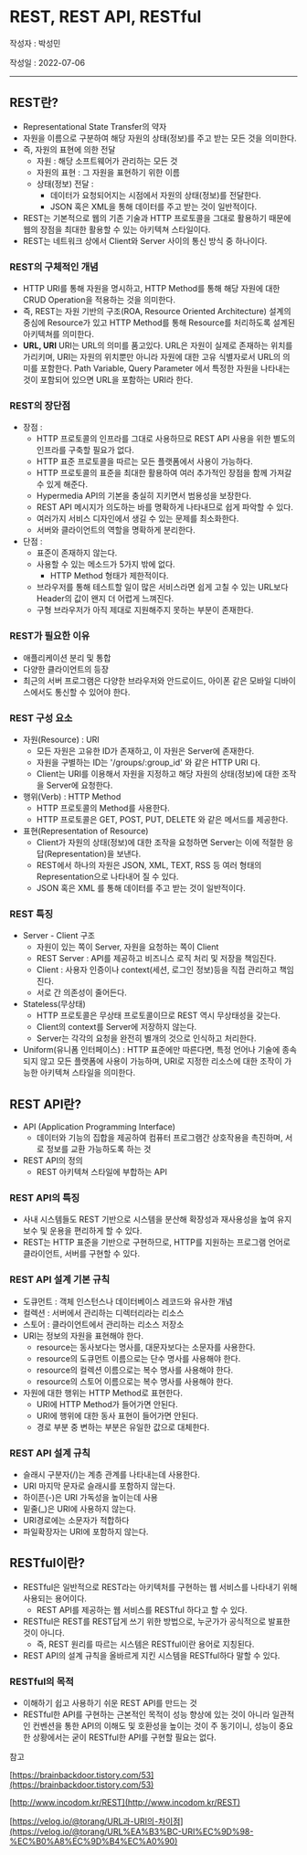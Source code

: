 # REST, REST API, RESTful

작성자 : 박성민

작성일 : 2022-07-06

---

## REST란?

- Representational State Transfer의 약자
- 자원을 이름으로 구분하여 해당 자원의 상태(정보)를 주고 받는 모든 것을 의미한다.
- 즉, 자원의 표현에 의한 전달
  - 자원 : 해당 소프트웨어가 관리하는 모든 것
  - 자원의 표현 : 그 자원을 표현하기 위한 이름
  - 상태(정보) 전달 :
    - 데이터가 요청되어지는 시점에서 자원의 상태(정보)를 전달한다.
    - JSON 혹은 XML을 통해 데이터를 주고 받는 것이 일반적이다.
- REST는 기본적으로 웹의 기존 기술과 HTTP 프로토콜을 그대로 활용하기 때문에 웹의 장점을 최대한 활용할 수 있는 아키텍쳐 스타일이다.
- REST는 네트워크 상에서 Client와 Server 사이의 통신 방식 중 하나이다.

### REST의 구체적인 개념

- HTTP URI를 통해 자원을 명시하고, HTTP Method를 통해 해당 자원에 대한 CRUD Operation을 적용하는 것을 의미한다.
- 즉, REST는 자원 기반의 구조(ROA, Resource Oriented Architecture) 설계의 중심에 Resource가 있고 HTTP Method를 통해 Resource를 처리하도록 설계된 아키텍쳐를 의미한다.
- **URL, URI**
  URI는 URL의 의미를 품고있다.
  URL은 자원이 실제로 존재하는 위치를 가리키며, URI는 자원의 위치뿐만 아니라 자원에 대한 고유 식별자로서 URL의 의미를 포함한다.
  Path Variable, Query Parameter 에서 특정한 자원을 나타내는 것이 포함되어 있으면 URL을 포함하는 URI라 한다.

### REST의 장단점

- 장점 :
  - HTTP 프로토콜의 인프라를 그대로 사용하므로 REST API 사용을 위한 별도의 인프라를 구축할 필요가 없다.
  - HTTP 표준 프로토콜을 따르는 모든 플랫폼에서 사용이 가능하다.
  - HTTP 프로토콜의 표준을 최대한 활용하여 여러 추가적인 장점을 함께 가져갈 수 있게 해준다.
  - Hypermedia API의 기본을 충실히 지키면서 범용성을 보장한다.
  - REST API 메시지가 의도하는 바를 명확하게 나타내므로 쉽게 파악할 수 있다.
  - 여러가지 서비스 디자인에서 생길 수 있는 문제를 최소화한다.
  - 서버와 클라이언트의 역할을 명확하게 분리한다.
- 단점 :
  - 표준이 존재하지 않는다.
  - 사용할 수 있는 메소드가 5가지 밖에 없다.
    - HTTP Method 형태가 제한적이다.
  - 브라우저를 통해 테스트할 일이 많은 서비스라면 쉽게 고칠 수 있는 URL보다 Header의 값이 왠지 더 어렵게 느껴진다.
  - 구형 브라우저가 아직 제대로 지원해주지 못하는 부분이 존재한다.

### REST가 필요한 이유

- 애플리케이션 분리 및 통합
- 다양한 클라이언트의 등장
- 최근의 서버 프로그램은 다양한 브라우저와 안드로이드, 아이폰 같은 모바일 디바이스에서도 통신할 수 있어야 한다.

### REST 구성 요소

- 자원(Resource) : URI
  - 모든 자원은 고유한 ID가 존재하고, 이 자원은 Server에 존재한다.
  - 자원을 구별하는 ID는 '/groups/:group_id' 와 같은 HTTP URI 다.
  - Client는 URI를 이용해서 자원을 지정하고 해당 자원의 상태(정보)에 대한 조작을 Server에 요청한다.
- 행위(Verb) : HTTP Method
  - HTTP 프로토콜의 Method를 사용한다.
  - HTTP 프로토콜은 GET, POST, PUT, DELETE 와 같은 메서드를 제공한다.
- 표현(Representation of Resource)
  - Client가 자원의 상태(정보)에 대한 조작을 요청하면 Server는 이에 적절한 응답(Representation)을 보낸다.
  - REST에서 하나의 자원은 JSON, XML, TEXT, RSS 등 여러 형태의 Representation으로 나타내어 질 수 있다.
  - JSON 혹은 XML 를 통해 데이터를 주고 받는 것이 일반적이다.

### REST 특징

- Server - Client 구조
  - 자원이 있는 쪽이 Server, 자원을 요청하는 쪽이 Client
  - REST Server : API를 제공하고 비즈니스 로직 처리 및 저장을 책임진다.
  - Client : 사용자 인증이나 context(세션, 로그인 정보)등을 직접 관리하고 책임진다.
  - 서로 간 의존성이 줄어든다.
- Stateless(무상태)
  - HTTP 프로토콜은 무상태 프로토콜이므로 REST 역시 무상태성을 갖는다.
  - Client의 context를 Server에 저장하지 않는다.
  - Server는 각각의 요청을 완전히 별개의 것으로 인식하고 처리한다.
- Uniform(유니폼 인터페이스) : HTTP 표준에만 따른다면, 특정 언어나 기술에 종속되지 않고 모든 플랫폼에 사용이 가능하며, URI로 지정한 리소스에 대한 조작이 가능한 아키텍쳐 스타일을 의미한다.

## REST API란?

- API (Application Programming Interface)
  - 데이터와 기능의 집합을 제공하여 컴퓨터 프로그램간 상호작용을 촉진하며, 서로 정보를 교환 가능하도록 하는 것
- REST API의 정의
  - REST 아키텍쳐 스타일에 부합하는 API

### REST API의 특징

- 사내 시스템들도 REST 기반으로 시스템을 분산해 확장성과 재사용성을 높여 유지보수 및 운용을 편리하게 할 수 있다.
- REST는 HTTP 표준을 기반으로 구현하므로, HTTP를 지원하는 프로그램 언어로 클라이언트, 서버를 구현할 수 있다.

### REST API 설계 기본 규칙

- 도큐먼트 : 객체 인스턴스나 데이터베이스 레코드와 유사한 개념
- 컬렉션 : 서버에서 관리하는 디렉터리라는 리소스
- 스토어 : 클라이언트에서 관리하는 리소스 저장소
- URI는 정보의 자원을 표현해야 한다.
  - resource는 동사보다는 명사를, 대문자보다는 소문자를 사용한다.
  - resource의 도큐먼트 이름으로는 단수 명사를 사용해야 한다.
  - resource의 컬렉션 이름으로는 복수 명사를 사용해야 한다.
  - resource의 스토어 이름으로는 복수 명사를 사용해야 한다.
- 자원에 대한 행위는 HTTP Method로 표현한다.
  - URI에 HTTP Method가 들어가면 안된다.
  - URI에 행위에 대한 동사 표현이 들어가면 안된다.
  - 경로 부분 중 변하는 부분은 유일한 값으로 대체한다.

### REST API 설계 규칙

- 슬래시 구분자(/)는 계층 관계를 나타내는데 사용한다.
- URI 마지막 문자로 슬래시를 포함하지 않는다.
- 하이픈(-)은 URI 가독성을 높이는데 사용
- 밑줄(\_)은 URI에 사용하지 않는다.
- URI경로에는 소문자가 적합하다
- 파일확장자는 URI에 포함하지 않는다.

## RESTful이란?

- RESTful은 일반적으로 REST라는 아키텍처를 구현하는 웹 서비스를 나타내기 위해 사용되는 용어이다.
  - REST API를 제공하는 웹 서비스를 RESTful 하다고 할 수 있다.
- RESTful은 REST를 REST답게 쓰기 위한 방법으로, 누군가가 공식적으로 발표한 것이 아니다.
  - 즉, REST 원리를 따르는 시스템은 RESTful이란 용어로 지칭된다.
- REST API의 설계 규칙을 올바르게 지킨 시스템을 RESTful하다 말할 수 있다.

### RESTful의 목적

- 이해하기 쉽고 사용하기 쉬운 REST API를 만드는 것
- RESTful한 API를 구현하는 근본적인 목적이 성능 향상에 있는 것이 아니라 일관적인 컨벤션을 통한 API의 이해도 및 호환성을 높이는 것이 주 동기이니, 성능이 중요한 상황에서는 굳이 RESTful한 API를 구현할 필요는 없다.

참고

[https://brainbackdoor.tistory.com/53](https://brainbackdoor.tistory.com/53)

[http://www.incodom.kr/REST](http://www.incodom.kr/REST)

[https://velog.io/@torang/URL과-URI의-차이점](https://velog.io/@torang/URL%EA%B3%BC-URI%EC%9D%98-%EC%B0%A8%EC%9D%B4%EC%A0%90)
